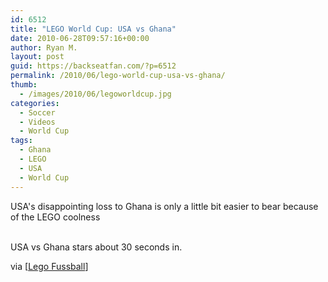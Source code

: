 ```yaml
---
id: 6512
title: "LEGO World Cup: USA vs Ghana"
date: 2010-06-28T09:57:16+00:00
author: Ryan M.
layout: post
guid: https://backseatfan.com/?p=6512
permalink: /2010/06/lego-world-cup-usa-vs-ghana/
thumb:
  - /images/2010/06/legoworldcup.jpg
categories:
  - Soccer
  - Videos
  - World Cup
tags:
  - Ghana
  - LEGO
  - USA
  - World Cup
---
```


<div class="entry">
  <p>
    USA's disappointing loss to Ghana is only a little bit easier to bear because of the LEGO coolness
  </p>

  <p>
    <br /> USA vs Ghana stars about 30 seconds in.
  </p>

  <p>
    via [<a href="https://www.legofussball.eu/">Lego Fussball</a>]
  </p>
</div>
